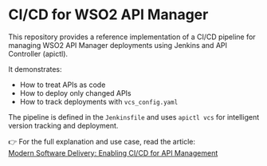# CI/CD for WSO2 API Manager

This repository provides a reference implementation of a CI/CD pipeline for managing WSO2 API Manager deployments using Jenkins and API Controller (apictl).

It demonstrates:
- How to treat APIs as code
- How to deploy only changed APIs
- How to track deployments with `vcs_config.yaml`

The pipeline is defined in the `Jenkinsfile` and uses `apictl vcs` for intelligent version tracking and deployment.

👉 For the full explanation and use case, read the article:  
[Modern Software Delivery: Enabling CI/CD for API Management](<ARTICLE_URL_HERE>)
